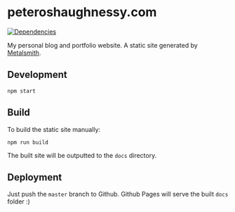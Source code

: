 # peteroshaughnessy.com

[![Dependencies](https://david-dm.org/poshaughnessy/peteroshaughnessy.com.svg)](https://david-dm.org/poshaughnessy/peteroshaughnessy.com)

My personal blog and portfolio website. A static site generated by [Metalsmith](http://www.metalsmith.io/).

## Development

    npm start

## Build

To build the static site manually:

    npm run build

The built site will be outputted to the `docs` directory.

## Deployment

Just push the `master` branch to Github. Github Pages will serve the built `docs` folder :)

